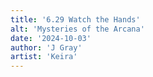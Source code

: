 ```yaml
---
title: '6.29 Watch the Hands'
alt: 'Mysteries of the Arcana'
date: '2024-10-03'
author: 'J Gray'
artist: 'Keira'
---
```

